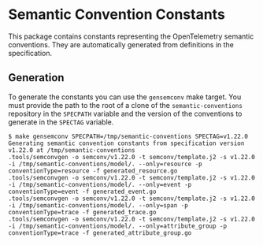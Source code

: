 # Semantic Convention Constants

This package contains constants representing the OpenTelemetry semantic conventions. They are automatically generated
from definitions in the specification.

## Generation

To generate the constants you can use the `gensemconv` make target. You must provide the path to the root of a clone of
the `semantic-conventions` repository in the `SPECPATH` variable and the version of the conventions to generate
in the `SPECTAG` variable.

```console
$ make gensemconv SPECPATH=/tmp/semantic-conventions SPECTAG=v1.22.0
Generating semantic convention constants from specification version v1.22.0 at /tmp/semantic-conventions
.tools/semconvgen -o semconv/v1.22.0 -t semconv/template.j2 -s v1.22.0 -i /tmp/semantic-conventions/model/. --only=resource -p conventionType=resource -f generated_resource.go
.tools/semconvgen -o semconv/v1.22.0 -t semconv/template.j2 -s v1.22.0 -i /tmp/semantic-conventions/model/. --only=event -p conventionType=event -f generated_event.go
.tools/semconvgen -o semconv/v1.22.0 -t semconv/template.j2 -s v1.22.0 -i /tmp/semantic-conventions/model/. --only=span -p conventionType=trace -f generated_trace.go
.tools/semconvgen -o semconv/v1.22.0 -t semconv/template.j2 -s v1.22.0 -i /tmp/semantic-conventions/model/. --only=attribute_group -p conventionType=trace -f generated_attribute_group.go
```
